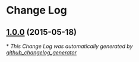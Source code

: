 # Change Log

## [1.0.0](https://github.com/auth0/Lock-GooglePlus.iOS/tree/1.0.0) (2015-05-18)



\* *This Change Log was automatically generated by [github_changelog_generator](https://github.com/skywinder/Github-Changelog-Generator)*